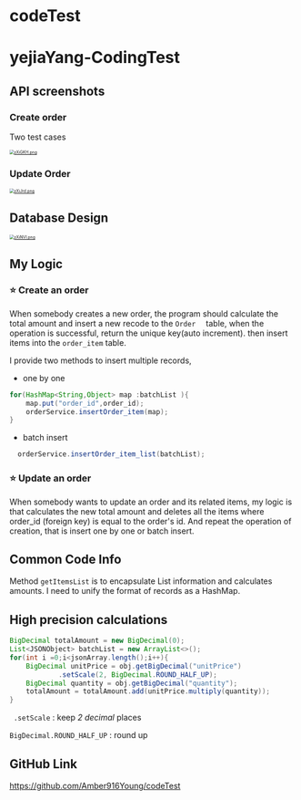 # codeTest
# yejiaYang-CodingTest

## API screenshots

### Create order  

Two test cases

[<img src="https://s1.ax1x.com/2022/12/21/zXiGKH.png" alt="zXiGKH.png" style="zoom:50%;" />](https://imgse.com/i/zXiGKH)



### Update Order 

[<img src="https://s1.ax1x.com/2022/12/21/zXiJrd.png" alt="zXiJrd.png" style="zoom:50%;" />](https://imgse.com/i/zXiJrd)

## **Database Design**

[<img src="https://s1.ax1x.com/2022/12/21/zXiNVI.png" alt="zXiNVI.png" style="zoom:50%;" />](https://imgse.com/i/zXiNVI)

## My Logic

### ⭐️ Create an order

When somebody creates a new order, the program should calculate the total amount and insert a new recode to the `Order  ` table, when the operation is successful, return the unique key(auto increment). then insert items into the `order_item` table.

I provide two methods to insert multiple records,

-  one by one 

```java
for(HashMap<String,Object> map :batchList ){
    map.put("order_id",order_id);
    orderService.insertOrder_item(map);
}
```

-  batch insert

```java
  orderService.insertOrder_item_list(batchList);
```



### ⭐️ Update an order

When somebody wants to update an order and its related items, my logic is that calculates the new total amount and deletes all the items where order_id (foreign key) is equal to the order's id. And repeat the operation of creation, that is insert one by one or batch insert.

## Common Code Info

Method `getItemsList` is to encapsulate List information and calculates amounts. I need to unify the format of records as a HashMap.

## High precision calculations

```java
BigDecimal totalAmount = new BigDecimal(0);
List<JSONObject> batchList = new ArrayList<>();
for(int i =0;i<jsonArray.length();i++){
    BigDecimal unitPrice = obj.getBigDecimal("unitPrice")
            .setScale(2, BigDecimal.ROUND_HALF_UP);
    BigDecimal quantity = obj.getBigDecimal("quantity");
    totalAmount = totalAmount.add(unitPrice.multiply(quantity));
}
```

` .setScale` :  keep *2 decimal* places

`BigDecimal.ROUND_HALF_UP` : round up 



## GitHub Link

https://github.com/Amber916Young/codeTest
